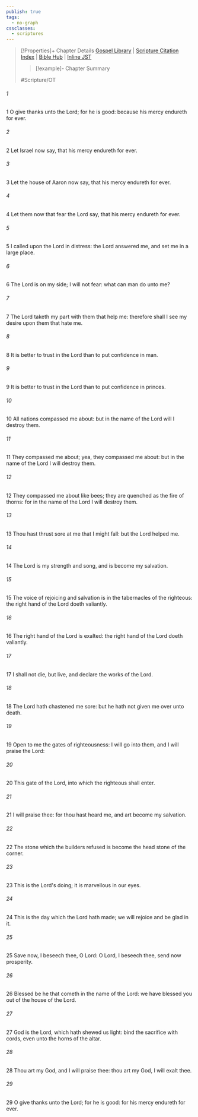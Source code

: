 ```yaml
---
publish: true
tags:
  - no-graph
cssclasses:
  - scriptures
---
```

>[!Properties]+ Chapter Details
>[Gospel Library](https://churchofjesuschrist.org/study/scriptures/ot/ps/118?lang=eng)    |    [Scripture Citation Index](https://scriptures.byu.edu/#07776::c07776)    |    [Bible Hub](https://biblehub.com/psalms/118.htm)    |    [Inline JST](https://scripturetoolbox.com/html/ic/Psalms/118.html)
>>[!example]- Chapter Summary
>> 
> 
>
>#Scripture/OT
###### 1
1 O give thanks unto the Lord; for he is good: because his mercy endureth for ever.
###### 2
2 Let Israel now say, that his mercy endureth for ever.
###### 3
3 Let the house of Aaron now say, that his mercy endureth for ever.
###### 4
4 Let them now that fear the Lord say, that his mercy endureth for ever.
###### 5
5 I called upon the Lord in distress: the Lord answered me, and set me in a large place.
###### 6
6 The Lord is on my side; I will not fear: what can man do unto me?
###### 7
7 The Lord taketh my part with them that help me: therefore shall I see my desire upon them that hate me.
###### 8
8 It is better to trust in the Lord than to put confidence in man.
###### 9
9 It is better to trust in the Lord than to put confidence in princes.
###### 10
10 All nations compassed me about: but in the name of the Lord will I destroy them.
###### 11
11 They compassed me about; yea, they compassed me about: but in the name of the Lord I will destroy them.
###### 12
12 They compassed me about like bees; they are quenched as the fire of thorns: for in the name of the Lord I will destroy them.
###### 13
13 Thou hast thrust sore at me that I might fall: but the Lord helped me.
###### 14
14 The Lord is my strength and song, and is become my salvation.
###### 15
15 The voice of rejoicing and salvation is in the tabernacles of the righteous: the right hand of the Lord doeth valiantly.
###### 16
16 The right hand of the Lord is exalted: the right hand of the Lord doeth valiantly.
###### 17
17 I shall not die, but live, and declare the works of the Lord.
###### 18
18 The Lord hath chastened me sore: but he hath not given me over unto death.
###### 19
19 Open to me the gates of righteousness: I will go into them, and I will praise the Lord:
###### 20
20 This gate of the Lord, into which the righteous shall enter.
###### 21
21 I will praise thee: for thou hast heard me, and art become my salvation.
###### 22
22 The stone which the builders refused is become the head stone of the corner.
###### 23
23 This is the Lord's doing; it is marvellous in our eyes.
###### 24
24 This is the day which the Lord hath made; we will rejoice and be glad in it.
###### 25
25 Save now, I beseech thee, O Lord: O Lord, I beseech thee, send now prosperity.
###### 26
26 Blessed be he that cometh in the name of the Lord: we have blessed you out of the house of the Lord.
###### 27
27 God is the Lord, which hath shewed us light: bind the sacrifice with cords, even unto the horns of the altar.
###### 28
28 Thou art my God, and I will praise thee: thou art my God, I will exalt thee.
###### 29
29 O give thanks unto the Lord; for he is good: for his mercy endureth for ever.
